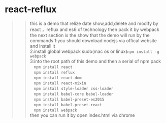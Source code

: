 # react-reflux
>>this is a demo that relize date show,add,delete and modify by react ，reflux and es6 of technology then pack it by webpack
the next section is the show that the demo will run by the commands
1:you should download nodejs via offical website and install it</br>
2:install global webpack sudo(mac os or linux)`npm install -g webpack`</br>
3:into the root path of this demo and then a serial of npm pack</br>
  &nbsp;&nbsp;&nbsp;`npm install react`</br>
  &nbsp;&nbsp;&nbsp;`npm install reflux`</br>
  &nbsp;&nbsp;&nbsp;`npm install react-dom`</br>
  &nbsp;&nbsp;&nbsp;`npm install react-mixin`</br>
  &nbsp;&nbsp;&nbsp;`npm install style-loader css-loader`</br>
  &nbsp;&nbsp;&nbsp;`npm install babel-core babel-loader`</br>
  &nbsp;&nbsp;&nbsp;`npm install babel-preset-es2015`</br>
  &nbsp;&nbsp;&nbsp;`npm install babel-preset-react`</br>
  &nbsp;&nbsp;&nbsp;`npm install webpack`</br>
then you can run it by open index.html via chrome

  
